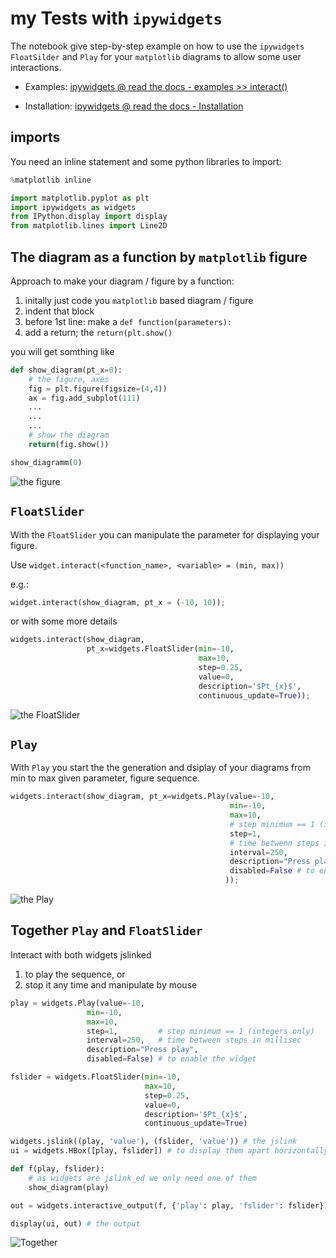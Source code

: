 # my Tests with `ipywidgets`

The notebook give step-by-step example on how to use the `ipywidgets` `FloatSilder` and `Play` for your `matplotlib` diagrams to allow some user interactions.

- Examples: [ipywidgets @ read the docs - examples >> interact()](https://ipywidgets.readthedocs.io/en/stable/examples/Using%20Interact.html)

- Installation: [ipywidgets @ read the docs - Installation](https://ipywidgets.readthedocs.io/en/stable/examples/Using%20Interact.html)


## imports
You need an inline statement and some python libraries to import:
``` Python
%matplotlib inline

import matplotlib.pyplot as plt
import ipywidgets as widgets
from IPython.display import display
from matplotlib.lines import Line2D
``` 

## The diagram as a function by `matplotlib` figure
Approach to make your diagram / figure by a function: 
  1. initally just code you `matplotlib` based diagram / figure 
  2. indent that block
  3. before 1st line: make a `def function(parameters):`
  4. add a return; the `return(plt.show()`

you will get somthing like

``` python
def show_diagram(pt_x=0):
    # the figure, axes 
    fig = plt.figure(figsize=(4,4))
    ax = fig.add_subplot(111)
    ...
    ... 
    ...
    # show the diagram
    return(fig.show())

show_diagramm(0)
```
![the figure](png/figure.png)

## `FloatSlider`
With the `FloatSlider` you can manipulate the parameter for displaying your figure.

Use `widget.interact(<function_name>, <variable> = (min, max))`

e.g.:

``` python
widget.interact(show_diagram, pt_x = (-10, 10));

```

or with some more details
``` python
widgets.interact(show_diagram,
                 pt_x=widgets.FloatSlider(min=-10, 
                                          max=10, 
                                          step=0.25, 
                                          value=0,
                                          description='$Pt_{x}$',
                                          continuous_update=True));
```
![the FloatSlider](png/FloatSlider.png)

## `Play`
 
With `Play` you start the the generation and dsiplay of your diagrams from min to max given parameter, figure sequence.

``` python
widgets.interact(show_diagram, pt_x=widgets.Play(value=-10,
                                                 min=-10,
                                                 max=10,
                                                 # step minimum == 1 (int only)
                                                 step=1,
                                                 # time betwenn steps in millisec
                                                 interval=250,
                                                 description="Press play",
                                                 disabled=False # to enable the widget
                                                ));
``` 
![the Play](png/Play.png)

## Together `Play` and `FloatSlider`

Interact with both widgets jslinked

  1. to play the sequence, or
  2. stop it any time and manipulate by mouse
  
``` python  
play = widgets.Play(value=-10,
                 min=-10,
                 max=10,
                 step=1,         # step minimum == 1 (integers only)
                 interval=250,   # time between steps in millisec
                 description="Press play",
                 disabled=False) # to enable the widget

fslider = widgets.FloatSlider(min=-10, 
                              max=10, 
                              step=0.25, 
                              value=0,
                              description='$Pt_{x}$',
                              continuous_update=True)

widgets.jslink((play, 'value'), (fslider, 'value')) # the jslink
ui = widgets.HBox([play, fslider]) # to display them apart horizontally

def f(play, fslider):
    # as widgets are jslink_ed we only need one of them
    show_diagram(play)

out = widgets.interactive_output(f, {'play': play, 'fslider': fslider})

display(ui, out) # the output
```
![Together](png/Together.png)

